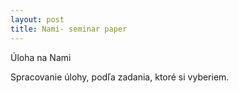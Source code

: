 ```yaml
---
layout: post
title: Nami- seminar paper
---
```

Úloha na Nami 

Spracovanie úlohy, podľa zadania, ktoré si vyberiem.
